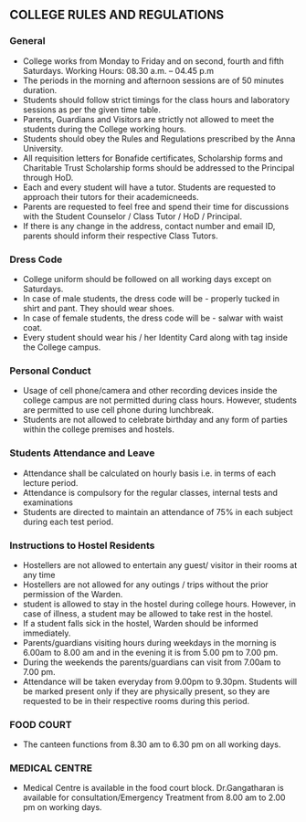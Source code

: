 ## COLLEGE RULES AND REGULATIONS

### General
- College works from Monday to Friday and on second, fourth and fifth Saturdays. Working Hours: 08.30 a.m. – 04.45 p.m
- The periods in the morning and afternoon sessions are of 50 minutes duration.
- Students should follow strict timings for the class hours and laboratory sessions as per the given time table.
- Parents, Guardians and Visitors are strictly not allowed to meet the students during the College working hours.
- Students should obey the Rules and Regulations prescribed by the Anna University.
- All requisition letters for Bonafide certificates, Scholarship forms and Charitable Trust Scholarship forms should be addressed to the Principal through HoD.
- Each and every student will have a tutor. Students are requested to approach their tutors for their academicneeds.
- Parents are requested to feel free and spend their time for discussions with the Student Counselor / Class Tutor / HoD / Principal.
- If there is any change in the address, contact number and email ID, parents should inform their respective Class Tutors.

### Dress Code
- College uniform should be followed on all working days except on Saturdays.
- In case of male students, the dress code will be - properly tucked in shirt and pant. They should wear shoes.
- In case of female students, the dress code will be - salwar with waist coat.
- Every student should wear his / her Identity Card along with tag inside the College campus.

### Personal Conduct
- Usage of cell phone/camera and other recording devices inside the college campus are not permitted during class hours. However, students are permitted to use cell phone during lunchbreak.
- Students are not allowed to celebrate birthday and any form of parties within the college premises and hostels.

### Students Attendance and Leave 
- Attendance shall be calculated on hourly basis i.e. in terms of each lecture period.
- Attendance is compulsory for the regular classes, internal tests and examinations
- Students are directed to maintain an attendance of 75% in each subject during each test period.

### Instructions to Hostel Residents 
- Hostellers are not allowed to entertain any guest/ visitor in their rooms at any time
- Hostellers are not allowed for any outings / trips without the prior permission of the Warden.
- student is allowed to stay in the hostel during college hours. However, in case of illness, a student may be allowed to take rest in the hostel.
- If a student falls sick in the hostel, Warden should be informed immediately.
- Parents/guardians visiting hours during weekdays in the morning is 6.00am to 8.00 am and in the evening it is from 5.00 pm to 7.00 pm.
- During the weekends the parents/guardians can visit from 7.00am to 7.00 pm.
- Attendance will be taken everyday from 9.00pm to 9.30pm. Students will be marked present only if they are physically present, so they are requested to be in their respective rooms during this period.

### FOOD COURT
- The canteen functions from 8.30 am to 6.30 pm on all working days.

### MEDICAL CENTRE
- Medical Centre is available in the food court block. Dr.Gangatharan is available for consultation/Emergency Treatment from 8.00 am to 2.00 pm on working days.
